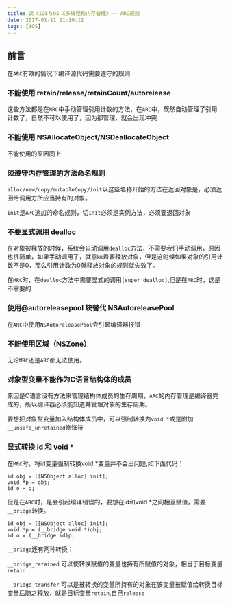```yaml
---
title: 读《iOS与OS X多线程和内存管理》—— ARC规则
date: 2017-01-11 11:10:12
tags: [iOS]
---
```


## 前言 ##

在`ARC`有效的情况下编译源代码需要遵守的规则

<!-- more -->


### 不能使用 retain/release/retainCount/autorelease ###

这些方法都是在`MRC`中手动管理引用计数的方法，在`ARC`中，既然自动管理了引用计数了，自然不可以使用了，因为都管理，就会出现冲突


### 不能使用 NSAllocateObject/NSDeallocateObject ###

不能使用的原因同上

### 须遵守内存管理的方法命名规则 ###

`alloc/new/copy/mutableCopy/init`以这些名称开始的方法在返回对象是，必须返回给调用方所应当持有的对象。

`init`是`ARC`追加的命名规则，切`init`必须是实例方法，必须要返回对象


### 不要显式调用 dealloc ###

在对象被释放的时候，系统会自动调用`dealloc`方法，不需要我们手动调用，原因也很简单，如果手动调用了，就意味着要释放对象，但是这时候如果对象的引用计数不是0，那么引用计数为0就释放对象的规则就失效了。

在`MRC`时，在`dealloc`方法中需要显式的调用`[super dealloc]`,但是在`ARC`时，这是不需要的


### 使用@autoreleasepool 块替代 NSAutoreleasePool ###

在`ARC`中使用`NSAutoreleasePool`会引起编译器报错


### 不能使用区域（NSZone） ###

无论`MRC`还是`ARC`都无法使用。


### 对象型变量不能作为C语言结构体的成员 ###

原因是C语言没有方法来管理结构体成员的生存周期，`ARC`的内存管理是编译器完成的，所以编译器必须能知道并管理对象的生存周期。

要想把对象型变量加入结构体成员中，可以强制转换为`void *`或是附加`__unsafe_unretained`修饰符


### 显式转换 id 和 void * ###

在`MRC`时，将id变量强制转换void *变量并不会出问题,如下面代码：


```
id obj = [[NSObject alloc] init];
void *p = obj;
id o = p;
```

但是在`ARC`时，是会引起编译错误的，要想在id和void *之间相互赋值，需要`__bridge`转换。

```
id obj = [[NSObject alloc] init];
void *p = (__bridge void *)obj;
id o = (__bridge id)p;
```

`__bridge`还有两种转换：

`__bridge_retained` 可以使转换赋值的变量也持有所赋值的对象，相当于目标变量`retain`

`__bridge_transfer` 可以是被转换的变量所持有的对象在该变量被赋值给转换目标变量后随之释放，就是目标变量`retain`,自己`release`